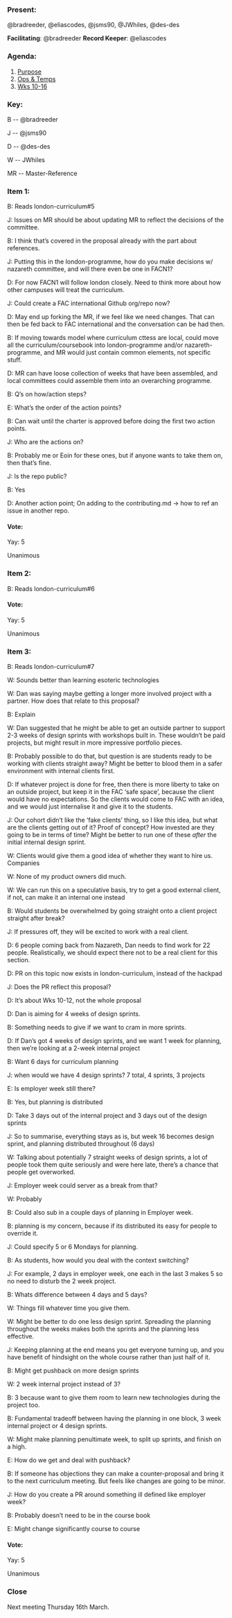 ### Present: 
@bradreeder, @eliascodes, @jsms90, @JWhiles, @des-des

**Facilitating**: @bradreeder
**Record Keeper**: @eliascodes


### Agenda:
1. [Purpose](https://github.com/foundersandcoders/london-curriculum/issues/4)
2. [Ops & Temps](https://github.com/foundersandcoders/london-curriculum/issues/5)
3. [Wks 10-16](https://github.com/foundersandcoders/london-curriculum/issues/6)


### Key:
B -- @bradreeder

J -- @jsms90

D -- @des-des

W -- JWhiles

MR -- Master-Reference


### Item 1:
B: Reads london-curriculum#5

J: Issues on MR should be about updating MR to reflect the decisions of the committee.

B: I think that’s covered in the proposal already with the part about references.

J: Putting this in the london-programme, how do you make decisions w/ nazareth committee, and will there even be one in FACN1?

D: For now FACN1 will follow london closely. Need to think more about how other campuses will treat the curriculum.

J: Could create a FAC international Github org/repo now?

D: May end up forking the MR, if we feel like we need changes. That can then be fed back to FAC international and the conversation can be had then.

B: If moving towards model where curriculum cttess are local, could move all the curriculum/coursebook into london-programme and/or nazareth-programme, and MR would just contain common elements, not specific stuff.

D: MR can have loose collection of weeks that have been assembled, and local committees could assemble them into an overarching programme.

B: Q’s on how/action steps?

E: What’s the order of the action points?

B: Can wait until the charter is approved before doing the first two action points.

J: Who are the actions on?

B: Probably me or Eoin for these ones, but if anyone wants to take them on, then that’s fine.

J: Is the repo public?

B: Yes

D: Another action point; On adding to the contributing.md -> how to ref an issue in another repo.

#### Vote:
Yay: 5

Unanimous

### Item 2:
B: Reads london-curriculum#6

#### Vote:
Yay: 5

Unanimous

### Item 3:
B: Reads london-curriculum#7

W: Sounds better than learning esoteric technologies

W: Dan was saying maybe getting a longer more involved project with a partner. How does that relate to this proposal?

B: Explain

W: Dan suggested that he might be able to get an outside partner to support 2-3 weeks of design sprints with workshops built in. These wouldn’t be paid projects, but might result in more impressive portfolio pieces.

B: Probably possible to do that, but question is are students ready to be working with clients straight away? Might be better to blood them in a safer environment with internal clients first.

D: If whatever project is done for free, then there is more liberty to take on an outside project, but keep it in the FAC ‘safe space’, because the client would have no expectations. So the clients would come to FAC with an idea, and we would just internalise it and give it to the students.

J: Our cohort didn’t like the ‘fake clients’ thing, so I like this idea, but what are the clients getting out of it? Proof of concept? How invested are they going to be in terms of time? Might be better to run one of these _after_ the initial internal design sprint.

W: Clients would give them a good idea of whether they want to hire us. Companies 

W: None of my product owners did much.

W: We can run this on a speculative basis, try to get a good external client, if not, can make it an internal one instead

B: Would students be overwhelmed by going straight onto a client project straight after break?

J: If pressures off, they will be excited to work with a real client.

D: 6 people coming back from Nazareth, Dan needs to find work for 22 people. Realistically, we should expect there not to be a real client for this section.

D: PR on this topic now exists in london-curriculum, instead of the hackpad

J: Does the PR reflect this proposal?

D: It’s about Wks 10-12, not the whole proposal

D: Dan is aiming for 4 weeks of design sprints.

B: Something needs to give if we want to cram in more sprints.

D: If Dan’s got 4 weeks of design sprints, and we want 1 week for planning, then we’re looking at a 2-week internal project

B: Want 6 days for curriculum planning

J: when would we have 4 design sprints? 7 total, 4 sprints, 3 projects

E: Is employer week still there?

B: Yes, but planning is distributed

D: Take 3 days out of the internal project and 3 days out of the design sprints

J: So to summarise, everything stays as is, but week 16 becomes design sprint, and planning distributed throughout (6 days)

W: Talking about potentially 7 straight weeks of design sprints, a lot of people took them quite seriously and were here late, there’s a chance that people get overworked.

J: Employer week could server as a break from that?

W: Probably

B: Could also sub in a couple days of planning in Employer week.

B: planning is my concern, because if its distributed its easy for people to override it.

J: Could specify 5 or 6 Mondays for planning.

B: As students, how would you deal with the context switching?

J: For example, 2 days in employer week, one each in the last 3 makes 5 so no need to disturb the 2 week project.

B: Whats difference between 4 days and 5 days?

W: Things fill whatever time you give them.

W: Might be better to do one less design sprint. Spreading the planning throughout the weeks makes both the sprints and the planning less effective.

J: Keeping planning at the end means you get everyone turning up, and you have benefit of hindsight on the whole course rather than just half of it.

B: Might get pushback on more design sprints

W: 2 week internal project instead of 3?

B: 3 because want to give them room to learn new technologies during the project too.

B: Fundamental tradeoff between having the planning in one block, 3 week internal project or 4 design sprints.

W: Might make planning penultimate week, to split up sprints, and finish on a high.

E: How do we get and deal with pushback?

B: If someone has objections they can make a counter-proposal and bring it to the next curriculum meeting. But feels like changes are going to be minor.

J: How do you create a PR around something ill defined like employer week?

B: Probably doesn’t need to be in the course book

E: Might change significantly course to course

#### Vote:
Yay: 5

Unanimous

### Close
Next meeting Thursday 16th March.
